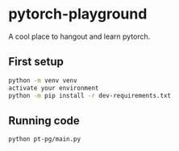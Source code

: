 # pytorch-playground
A cool place to hangout and learn pytorch.

## First setup

```bash
python -m venv venv
activate your environment
python -m pip install -r dev-requirements.txt
```

## Running code

```bash
python pt-pg/main.py
```
